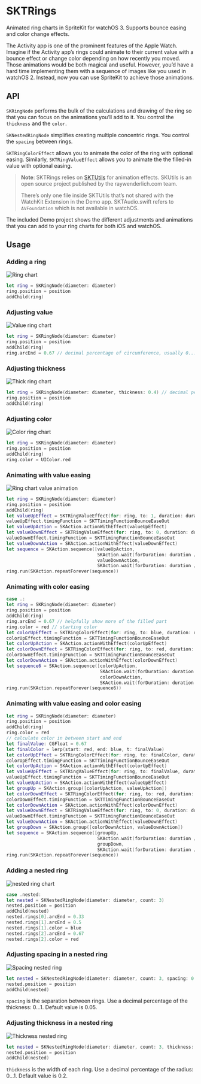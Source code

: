 # SKTRings
Animated ring charts in SpriteKit for watchOS 3. Supports bounce easing and color change effects.



The Activity app is one of the prominent features of the Apple Watch. Imagine if the Activity app’s rings could animate to their current value with a bounce effect or change color depending on how recently you moved. Those animations would be both magical and useful. However, you’d have a hard time implementing them with a sequence of images like you used in watchOS 2. Instead, now you can use SpriteKit to achieve those animations.

## API

`SKRingNode` performs the bulk of the calculations and drawing of the ring so that you can focus on the animations you’ll add to it. You control the `thickness` and the `color`. 

`SKNestedRingNode` simplifies creating multiple concentric rings. You control the `spacing` between rings. 

`SKTRingColorEffect` allows you to animate the color of the ring with optional easing. Similarly, `SKTRingValueEffect` allows you to animate the the filled-in value with optional easing.

> **Note**: SKTRings relies on [SKTUtils](http://bit.ly/2dcyDyz) for animation effects. SKUtils is an open source project published by the raywenderlich.com team.
>
>There’s only one file inside SKTUtils that’s not shared with the WatchKit Extension in the Demo app. SKTAudio.swift refers to `AVFoundation` which is not available in watchOS.

The included Demo project shows the different adjustments and animations that you can add to your ring charts for both iOS and watchOS.

## Usage

### Adding a ring

![Ring chart](http://i.imgur.com/WVf5rCa.png)

```swift
let ring = SKRingNode(diameter: diameter)
ring.position = position
addChild(ring)
```

### Adjusting value

![Value ring chart](http://i.imgur.com/JXPjt5b.png)

```swift
let ring = SKRingNode(diameter: diameter)
ring.position = position
addChild(ring)
ring.arcEnd = 0.67 // decimal percentage of circumference, usually 0...1
```

### Adjusting thickness

![Thick ring chart](http://i.imgur.com/Ebk7LF1.png)

```swift
let ring = SKRingNode(diameter: diameter, thickness: 0.4) // decimal percentage of radius, 0...1
ring.position = position
addChild(ring)
```

### Adjusting color

![Color ring chart](http://i.imgur.com/VMmthqJ.png)

```swift
let ring = SKRingNode(diameter: diameter)
ring.position = position
addChild(ring)
ring.color = UIColor.red
```

### Animating with value easing

![Ring chart value animation](https://cloud.githubusercontent.com/assets/5604/19023224/feb4e06c-889d-11e6-81b9-d9bffbb053d7.gif)

```swift
let ring = SKRingNode(diameter: diameter)
ring.position = position
addChild(ring)
let valueUpEffect = SKTRingValueEffect(for: ring, to: 1, duration: duration)
valueUpEffect.timingFunction = SKTTimingFunctionBounceEaseOut
let valueUpAction = SKAction.actionWithEffect(valueUpEffect)
let valueDownEffect = SKTRingValueEffect(for: ring, to: 0, duration: duration)
valueDownEffect.timingFunction = SKTTimingFunctionBounceEaseOut
let valueDownAction = SKAction.actionWithEffect(valueDownEffect)
let sequence = SKAction.sequence([valueUpAction,
                                  SKAction.wait(forDuration: duration / 3),
                                  valueDownAction,
                                  SKAction.wait(forDuration: duration / 3)])
ring.run(SKAction.repeatForever(sequence))
```

### Animating with color easing

```swift
case .:
let ring = SKRingNode(diameter: diameter)
ring.position = position
addChild(ring)
ring.arcEnd = 0.67 // helpfully show more of the filled part
ring.color = red // starting color
let colorUpEffect = SKTRingColorEffect(for: ring, to: blue, duration: duration)
colorUpEffect.timingFunction = SKTTimingFunctionBounceEaseOut
let colorUpAction = SKAction.actionWithEffect(colorUpEffect)
let colorDownEffect = SKTRingColorEffect(for: ring, to: red, duration: duration)
colorDownEffect.timingFunction = SKTTimingFunctionBounceEaseOut
let colorDownAction = SKAction.actionWithEffect(colorDownEffect)
let sequence6 = SKAction.sequence([colorUpAction,
                                   SKAction.wait(forDuration: duration / 3),
                                   colorDownAction,
                                   SKAction.wait(forDuration: duration / 3)])
ring.run(SKAction.repeatForever(sequence6))
```


### Animating with value easing and color easing

```swift
let ring = SKRingNode(diameter: diameter)
ring.position = position
addChild(ring)
ring.color = red
// calculate color in between start and end
let finalValue: CGFloat = 0.67
let finalColor = lerp(start: red, end: blue, t: finalValue)
let colorUpEffect = SKTRingColorEffect(for: ring, to: finalColor, duration: duration)
colorUpEffect.timingFunction = SKTTimingFunctionBounceEaseOut
let colorUpAction = SKAction.actionWithEffect(colorUpEffect)
let valueUpEffect = SKTRingValueEffect(for: ring, to: finalValue, duration: duration)
valueUpEffect.timingFunction = SKTTimingFunctionBounceEaseOut
let valueUpAction = SKAction.actionWithEffect(valueUpEffect)
let groupUp = SKAction.group([colorUpAction, valueUpAction])
let colorDownEffect = SKTRingColorEffect(for: ring, to: red, duration: duration)
colorDownEffect.timingFunction = SKTTimingFunctionBounceEaseOut
let colorDownAction = SKAction.actionWithEffect(colorDownEffect)
let valueDownEffect = SKTRingValueEffect(for: ring, to: 0, duration: duration)
valueDownEffect.timingFunction = SKTTimingFunctionBounceEaseOut
let valueDownAction = SKAction.actionWithEffect(valueDownEffect)
let groupDown = SKAction.group([colorDownAction, valueDownAction])
let sequence = SKAction.sequence([groupUp,
                                  SKAction.wait(forDuration: duration / 3),
                                  groupDown,
                                  SKAction.wait(forDuration: duration / 3)])
ring.run(SKAction.repeatForever(sequence))
```

### Adding a nested ring

![nested ring chart](http://i.imgur.com/VWWjIBo.png)

```swift
case .nested:
let nested = SKNestedRingNode(diameter: diameter, count: 3)
nested.position = position
addChild(nested)
nested.rings[0].arcEnd = 0.33
nested.rings[1].arcEnd = 0.5
nested.rings[1].color = blue
nested.rings[2].arcEnd = 0.67
nested.rings[2].color = red
```

### Adjusting spacing in a nested ring

![Spacing nested ring](http://i.imgur.com/9nL0e9a.png)

```swift
let nested = SKNestedRingNode(diameter: diameter, count: 3, spacing: 0.5)
nested.position = position
addChild(nested)
```

`spacing` is the separation between rings. Use a decimal percentage of the thickness: 0...1. Default value is 0.05.

### Adjusting thickness in a nested ring

![Thickness nested ring](http://i.imgur.com/tXvb1rh.png)

```swift
let nested = SKNestedRingNode(diameter: diameter, count: 3, thickness: 0.3)
nested.position = position
addChild(nested)
```

`thickness` is the width of each ring. Use a decimal percentage of the radius: 0...1. Default value is 0.2.
